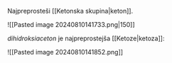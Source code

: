 Najpreprosteši [[Ketonska skupina|keton]]. 

![[Pasted image 20240810141733.png|150]]

*dihidroksiaceton* je najpreprostejša [[Ketoze|ketoza]]:

![[Pasted image 20240810141852.png]]